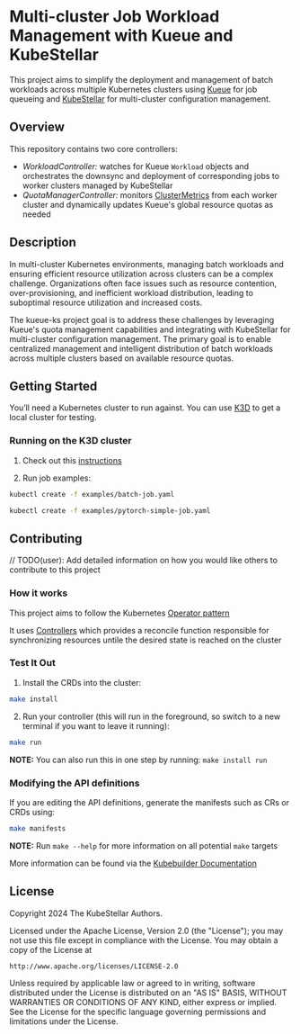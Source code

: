 # Multi-cluster Job Workload Management with Kueue and KubeStellar
This project aims to simplify the deployment and management of batch workloads across multiple Kubernetes clusters using [Kueue](https://kueue.sigs.k8s.io) for job queueing and [KubeStellar](https://docs.kubestellar.io) for multi-cluster configuration management. 


## Overview
This repository contains two core controllers:

- *WorkloadController:* watches for Kueue `Workload` objects and orchestrates the downsync and deployment of corresponding jobs to worker clusters managed by KubeStellar
- *QuotaManagerController:* monitors [ClusterMetrics](https://github.com/kubestellar/galaxy/tree/main/clustermetrics) from each worker cluster and dynamically updates Kueue's global resource quotas as needed

## Description
In multi-cluster Kubernetes environments, managing batch workloads and ensuring efficient resource utilization across clusters can be a complex challenge. Organizations often face issues such as resource contention, over-provisioning, and inefficient workload distribution, leading to suboptimal resource utilization and increased costs.

The kueue-ks project goal is to address these challenges by leveraging Kueue's quota management capabilities and integrating with KubeStellar for multi-cluster configuration management. The primary goal is to enable centralized management and intelligent distribution of batch workloads across multiple clusters based on available resource quotas. 


## Getting Started
You’ll need a Kubernetes cluster to run against. You can use [K3D](https://k3d.io) to get a local cluster for testing.

### Running on the K3D cluster
1. Check out this [instructions](./scripts/kueue/)

2. Run job examples:

```sh
kubectl create -f examples/batch-job.yaml
```

```sh
kubectl create -f examples/pytorch-simple-job.yaml
```

## Contributing
// TODO(user): Add detailed information on how you would like others to contribute to this project

### How it works
This project aims to follow the Kubernetes [Operator pattern](https://kubernetes.io/docs/concepts/extend-kubernetes/operator/)

It uses [Controllers](https://kubernetes.io/docs/concepts/architecture/controller/) 
which provides a reconcile function responsible for synchronizing resources untile the desired state is reached on the cluster 

### Test It Out
1. Install the CRDs into the cluster:

```sh
make install
```

2. Run your controller (this will run in the foreground, so switch to a new terminal if you want to leave it running):

```sh
make run
```

**NOTE:** You can also run this in one step by running: `make install run`

### Modifying the API definitions
If you are editing the API definitions, generate the manifests such as CRs or CRDs using:

```sh
make manifests
```

**NOTE:** Run `make --help` for more information on all potential `make` targets

More information can be found via the [Kubebuilder Documentation](https://book.kubebuilder.io/introduction.html)

## License

Copyright 2024 The KubeStellar Authors.

Licensed under the Apache License, Version 2.0 (the "License");
you may not use this file except in compliance with the License.
You may obtain a copy of the License at

    http://www.apache.org/licenses/LICENSE-2.0

Unless required by applicable law or agreed to in writing, software
distributed under the License is distributed on an "AS IS" BASIS,
WITHOUT WARRANTIES OR CONDITIONS OF ANY KIND, either express or implied.
See the License for the specific language governing permissions and
limitations under the License.

